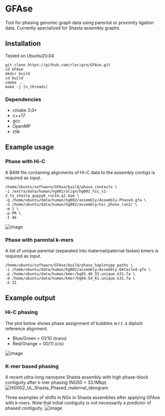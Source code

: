 # GFAse

Tool for phasing genomic graph data using parental or proximity ligation data. Currently specialized for Shasta assembly graphs.

## Installation

Tested on Ubuntu20.04 

```
git clone https://github.com/rlorigro/GFAse.git
cd GFAse
mkdir build
cd build
cmake ..
make -j [n_threads]
```

### Dependencies

- cmake 3.0+
- c++17
- gcc
- OpenMP
- zlib


## Example usage

### Phase with Hi-C
A BAM file containing alignments of Hi-C data to the assembly contigs is required as input.
```
/home/ubuntu/software/GFAse/build/phase_contacts \
-i /extra/data/human/hg002/align/hg002_hic_s1-2_to_shasta_guppy6_run14.q1.bam \
-g /home/ubuntu/data/human/hg002/assembly/Assembly-Phased.gfa \
-o /home/ubuntu/data/human/hg002/assembly/hic_phase_run2/ \
-m 2 \
-p PR \
-t 46
```

![image](https://user-images.githubusercontent.com/28764332/169709430-4bac6bbd-441a-4cf6-91cb-a54041679a81.png)


### Phase with parental k-mers
A list of unique parental (separated into maternal/paternal fastas) kmers is required as input.
```
/home/ubuntu/software/GFAse/build/phase_haplotype_paths \
-i /home/ubuntu/data/human/hg002/assembly/Assembly-Detailed.gfa \
-p /home/ubuntu/data/human/kmer/hg03.48_55.unique.k31.fa \
-m /home/ubuntu/data/human/kmer/hg04.54_61.unique.k31.fa \
-k 31
```

## Example output

### Hi-C phasing
The plot below shows phase assignment of bubbles w.r.t. a diploid reference alignment. 

- Blue/Green = 01/10 (trans)
- Red/Orange = 00/11 (cis)

![image](https://user-images.githubusercontent.com/28764332/169707905-7d6e688f-e07a-4cdc-a9e7-e19893132d80.png)

### K-mer based phasing

A recent ultra-long nanopore Shasta assembly with high phase-block contiguity after k-mer phasing (NG50 = 33.1Mbp)
![HG002_UL_Shasta_Phased_maternal_ideogram](https://user-images.githubusercontent.com/28764332/169709071-0d3696c2-8ffb-4cbd-b7af-4dd73ad83734.png)

Three examples of shifts in NGx in Shasta assemblies after applying GFAse with k-mers. Note that initial contiguity is not necessarily a predictor of phased contiguity.
![image](https://user-images.githubusercontent.com/28764332/169709283-db012bc4-5fc7-4eee-9901-59fe83293fd6.png)

